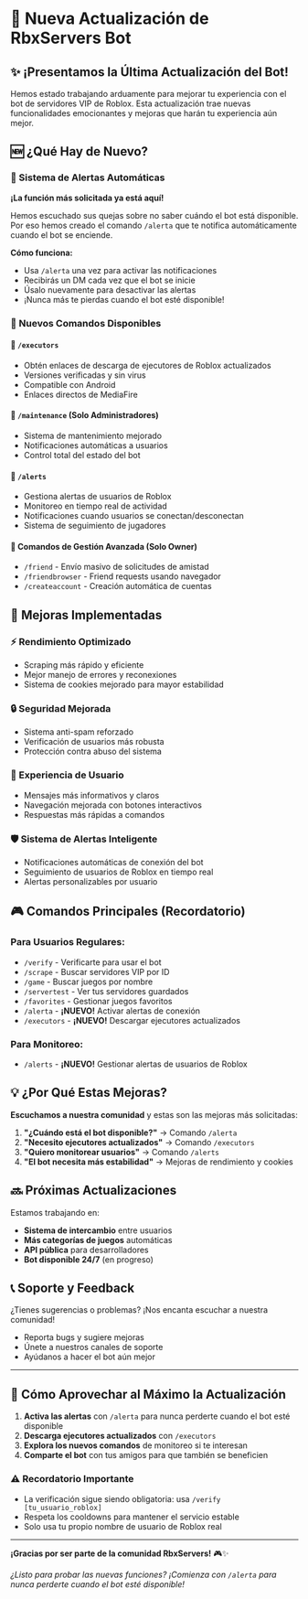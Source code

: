 # 🎉 Nueva Actualización de RbxServers Bot

## ✨ ¡Presentamos la Última Actualización del Bot!

Hemos estado trabajando arduamente para mejorar tu experiencia con el bot de servidores VIP de Roblox. Esta actualización trae nuevas funcionalidades emocionantes y mejoras que harán tu experiencia aún mejor.

## 🆕 ¿Qué Hay de Nuevo?

### 🔔 Sistema de Alertas Automáticas
**¡La función más solicitada ya está aquí!**

Hemos escuchado sus quejas sobre no saber cuándo el bot está disponible. Por eso hemos creado el comando `/alerta` que te notifica automáticamente cuando el bot se enciende.

**Cómo funciona:**
- Usa `/alerta` una vez para activar las notificaciones
- Recibirás un DM cada vez que el bot se inicie
- Úsalo nuevamente para desactivar las alertas
- ¡Nunca más te pierdas cuando el bot esté disponible!

### 🤖 Nuevos Comandos Disponibles

#### 📱 `/executors`
- Obtén enlaces de descarga de ejecutores de Roblox actualizados
- Versiones verificadas y sin virus
- Compatible con Android
- Enlaces directos de MediaFire

#### 🔧 `/maintenance` (Solo Administradores)
- Sistema de mantenimiento mejorado
- Notificaciones automáticas a usuarios
- Control total del estado del bot

#### 👥 `/alerts`
- Gestiona alertas de usuarios de Roblox
- Monitoreo en tiempo real de actividad
- Notificaciones cuando usuarios se conectan/desconectan
- Sistema de seguimiento de jugadores

#### 💼 Comandos de Gestión Avanzada (Solo Owner)
- `/friend` - Envío masivo de solicitudes de amistad
- `/friendbrowser` - Friend requests usando navegador
- `/createaccount` - Creación automática de cuentas

## 🚀 Mejoras Implementadas

### ⚡ Rendimiento Optimizado
- Scraping más rápido y eficiente
- Mejor manejo de errores y reconexiones
- Sistema de cookies mejorado para mayor estabilidad

### 🔒 Seguridad Mejorada
- Sistema anti-spam reforzado
- Verificación de usuarios más robusta
- Protección contra abuso del sistema

### 🎯 Experiencia de Usuario
- Mensajes más informativos y claros
- Navegación mejorada con botones interactivos
- Respuestas más rápidas a comandos

### 🛡️ Sistema de Alertas Inteligente
- Notificaciones automáticas de conexión del bot
- Seguimiento de usuarios de Roblox en tiempo real
- Alertas personalizables por usuario

## 🎮 Comandos Principales (Recordatorio)

### Para Usuarios Regulares:
- `/verify` - Verificarte para usar el bot
- `/scrape` - Buscar servidores VIP por ID
- `/game` - Buscar juegos por nombre
- `/servertest` - Ver tus servidores guardados
- `/favorites` - Gestionar juegos favoritos
- `/alerta` - **¡NUEVO!** Activar alertas de conexión
- `/executors` - **¡NUEVO!** Descargar ejecutores actualizados

### Para Monitoreo:
- `/alerts` - **¡NUEVO!** Gestionar alertas de usuarios de Roblox

## 💡 ¿Por Qué Estas Mejoras?

**Escuchamos a nuestra comunidad** y estas son las mejoras más solicitadas:

1. **"¿Cuándo está el bot disponible?"** → Comando `/alerta`
2. **"Necesito ejecutores actualizados"** → Comando `/executors`
3. **"Quiero monitorear usuarios"** → Comando `/alerts`
4. **"El bot necesita más estabilidad"** → Mejoras de rendimiento y cookies

## 🔜 Próximas Actualizaciones

Estamos trabajando en:
- **Sistema de intercambio** entre usuarios
- **Más categorías de juegos** automáticas
- **API pública** para desarrolladores
- **Bot disponible 24/7** (en progreso)

## 📞 Soporte y Feedback

¿Tienes sugerencias o problemas? ¡Nos encanta escuchar a nuestra comunidad!

- Reporta bugs y sugiere mejoras
- Únete a nuestros canales de soporte
- Ayúdanos a hacer el bot aún mejor

---

## 🎯 Cómo Aprovechar al Máximo la Actualización

1. **Activa las alertas** con `/alerta` para nunca perderte cuando el bot esté disponible
2. **Descarga ejecutores actualizados** con `/executors`
3. **Explora los nuevos comandos** de monitoreo si te interesan
4. **Comparte el bot** con tus amigos para que también se beneficien

### ⚠️ Recordatorio Importante
- La verificación sigue siendo obligatoria: usa `/verify [tu_usuario_roblox]`
- Respeta los cooldowns para mantener el servicio estable
- Solo usa tu propio nombre de usuario de Roblox real

---

**¡Gracias por ser parte de la comunidad RbxServers!** 🎮✨

*¿Listo para probar las nuevas funciones? ¡Comienza con `/alerta` para nunca perderte cuando el bot esté disponible!*